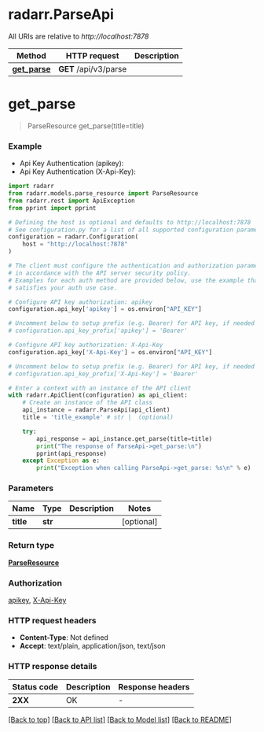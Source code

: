# radarr.ParseApi

All URIs are relative to *http://localhost:7878*

Method | HTTP request | Description
------------- | ------------- | -------------
[**get_parse**](ParseApi.md#get_parse) | **GET** /api/v3/parse | 


# **get_parse**
> ParseResource get_parse(title=title)

### Example

* Api Key Authentication (apikey):
* Api Key Authentication (X-Api-Key):

```python
import radarr
from radarr.models.parse_resource import ParseResource
from radarr.rest import ApiException
from pprint import pprint

# Defining the host is optional and defaults to http://localhost:7878
# See configuration.py for a list of all supported configuration parameters.
configuration = radarr.Configuration(
    host = "http://localhost:7878"
)

# The client must configure the authentication and authorization parameters
# in accordance with the API server security policy.
# Examples for each auth method are provided below, use the example that
# satisfies your auth use case.

# Configure API key authorization: apikey
configuration.api_key['apikey'] = os.environ["API_KEY"]

# Uncomment below to setup prefix (e.g. Bearer) for API key, if needed
# configuration.api_key_prefix['apikey'] = 'Bearer'

# Configure API key authorization: X-Api-Key
configuration.api_key['X-Api-Key'] = os.environ["API_KEY"]

# Uncomment below to setup prefix (e.g. Bearer) for API key, if needed
# configuration.api_key_prefix['X-Api-Key'] = 'Bearer'

# Enter a context with an instance of the API client
with radarr.ApiClient(configuration) as api_client:
    # Create an instance of the API class
    api_instance = radarr.ParseApi(api_client)
    title = 'title_example' # str |  (optional)

    try:
        api_response = api_instance.get_parse(title=title)
        print("The response of ParseApi->get_parse:\n")
        pprint(api_response)
    except Exception as e:
        print("Exception when calling ParseApi->get_parse: %s\n" % e)
```



### Parameters


Name | Type | Description  | Notes
------------- | ------------- | ------------- | -------------
 **title** | **str**|  | [optional] 

### Return type

[**ParseResource**](ParseResource.md)

### Authorization

[apikey](../README.md#apikey), [X-Api-Key](../README.md#X-Api-Key)

### HTTP request headers

 - **Content-Type**: Not defined
 - **Accept**: text/plain, application/json, text/json

### HTTP response details

| Status code | Description | Response headers |
|-------------|-------------|------------------|
**2XX** | OK |  -  |

[[Back to top]](#) [[Back to API list]](../README.md#documentation-for-api-endpoints) [[Back to Model list]](../README.md#documentation-for-models) [[Back to README]](../README.md)

